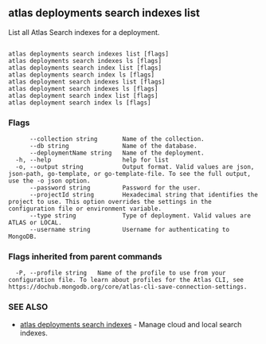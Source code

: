 ## atlas deployments search indexes list

List all Atlas Search indexes for a deployment.



```

atlas deployments search indexes list [flags]
atlas deployments search indexes ls [flags]
atlas deployments search index list [flags]
atlas deployments search index ls [flags]
atlas deployment search indexes list [flags]
atlas deployment search indexes ls [flags]
atlas deployment search index list [flags]
atlas deployment search index ls [flags]
```



### Flags

```
      --collection string       Name of the collection.
      --db string               Name of the database.
      --deploymentName string   Name of the deployment.
  -h, --help                    help for list
  -o, --output string           Output format. Valid values are json, json-path, go-template, or go-template-file. To see the full output, use the -o json option.
      --password string         Password for the user.
      --projectId string        Hexadecimal string that identifies the project to use. This option overrides the settings in the configuration file or environment variable.
      --type string             Type of deployment. Valid values are ATLAS or LOCAL.
      --username string         Username for authenticating to MongoDB.

```


### Flags inherited from parent commands

```
  -P, --profile string   Name of the profile to use from your configuration file. To learn about profiles for the Atlas CLI, see https://dochub.mongodb.org/core/atlas-cli-save-connection-settings.

```

### SEE ALSO


* [atlas deployments search indexes](atlas_deployments_search_indexes.md)	- Manage cloud and local search indexes.



